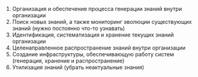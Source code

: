 1. Организация и обеспечение процесса генерации знаний внутри организации
2. Поиск новых знаний, а также мониторинг эволюции существующих знаний (нужно постоянно что-то узнавать)
3. Идентификация, систематизация и хранение текущих знаний организации
4. Целенаправленное распространение знаний внутри организации
5. Создание инфраструктуры, обеспечивающую работу систем (генерация, хранение и распространение)
6. Утилизация знаний (убрать неактуальные знания)